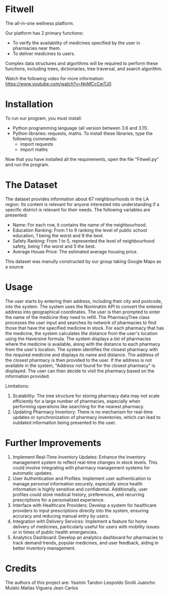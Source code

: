 # Fitwell
The all-in-one wellness platform.

Our platform has 2 primary functions:
* To verify the availability of medicines specified by the user in pharmacies near them.
* To deliver medicines to users.

Complex data structures and algorithms will be required to perform these functions, including trees, dictionaries, tree traversal, and search algorithm.

Watch the following video for more information: https://www.youtube.com/watch?v=NnMCcCeiTJ0

# Installation
To run our program, you must install:
* Python programming language (all version between 3.6 and 3.11).
* Python libraries: requests, maths. To install these libraries, type the following commands:
  * import requests
  * import maths
 
Now that you have installed all the requirements, open the file "Fitwell.py" and run the program.

# The Dataset
The dataset provides information about 67 neighbourhoods in the LA region. Its content is relevant for anyone interested into understanding if a specific district is relevant for their needs. The following variables are presented:
* Name: For each row, it contains the name of the neighbourhood.
* Education Ranking: From 1 to 9 ranking the level of public school education, 1 being the worst and 9 the best.
* Safety Ranking: From 1 to 5, represented the level of neighbourhood safety, being 1 the worst and 5 the best.
* Average House Price: The estimated average housing price.

This dataset was manully constructed by our group taking Google Maps as a source.

# Usage
The user starts by entering their address, including their city and postcode, into the system. The system uses the Nominatim API to convert the entered address into geographical coordinates. The user is then prompted to enter the name of the medicine they need to refill. The PharmacyTree class processes the user input and searches its network of pharmacies to find those that have the specified medicine in stock. For each pharmacy that has the medicine, the system calculates the distance from the user's location using the Haversine formula. The system displays a list of pharmacies where the medicine is available, along with the distance to each pharmacy from the user's location. The system identifies the closest pharmacy with the required medicine and displays its name and distance. The address of the closest pharmacy is then provided to the user. If the address is not available in the system, "Address not found for the closest pharmacy" is displayed. The user can then decide to visit the pharmacy based on the information provided.

Limitations:
1. Scalability: The tree structure for storing pharmacy data may not scale efficiently for a large number of pharmacies, especially when performing operations like searching for the nearest pharmacy.
2. Updating Pharmacy Inventory: There is no mechanism for real-time updates or synchronization of pharmacy inventories, which can lead to outdated information being presented to the user.

# Further Improvements
1. Implement Real-Time Inventory Updates: Enhance the inventory management system to reflect real-time changes in stock levels. This could involve integrating with pharmacy management systems for automatic updates.
2. User Authentication and Profiles: Implement user authentication to manage personal information securely, especially since health information is highly sensitive and confidential. Additionally, user profiles could store medical history, preferences, and recurring prescriptions for a personalized experience.
4. Interface with Healthcare Providers: Develop a system for healthcare providers to input prescriptions directly into the system, ensuring accuracy and reducing manual entry by users.
6. Integration with Delivery Services: Implement a feature for home delivery of medicines, particularly useful for users with mobility issues or in times of public health emergencies.
9. Analytics Dashboard: Develop an analytics dashboard for pharmacies to track demand trends, popular medicines, and user feedback, aiding in better inventory management.

# Credits
The authors of this project are:
Yasmin Tandon
Leopoldo Sirolli
Juancho Mulato
Matías Viguera
Jean Carlos
